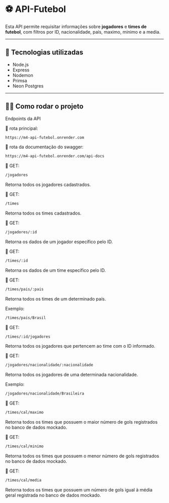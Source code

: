 # ⚽ API-Futebol

Esta API permite requisitar informações sobre **jogadores** e **times de futebol**, com filtros por ID, nacionalidade, país, maximo, minimo e a media.

---

## 🚀 Tecnologias utilizadas
- Node.js
- Express
- Nodemon
-  Primsa
 - Neon Postgres
---

## 🧑‍💻 Como rodar o projeto


 Endpoints da API
 
 🔹 rota principal:
 ```bash
https://m4-api-futebol.onrender.com
```

 🔹 rota da documentação do swagger:
 ```bash
https://m4-api-futebol.onrender.com/api-docs
```
 🔹 GET:
```bash
/jogadores
```
Retorna todos os jogadores cadastrados.

🔹 GET:
```bash
/times
```
Retorna todos os times cadastrados.

🔹 GET:
```bash
/jogadores/:id
```
Retorna os dados de um jogador específico pelo ID.

🔹 GET:
```bash
/times/:id
```
Retorna os dados de um time específico pelo ID.

🔹 GET:
```bash
/times/pais/:pais
```
Retorna todos os times de um determinado país.

Exemplo: 
```bash
/times/pais/Brasil
```

🔹 GET:
```bash
/times/:id/jogadores
```
Retorna todos os jogadores que pertencem ao time com o ID informado.

🔹 GET:
```bash
/jogadores/nacionalidade/:nacionalidade
```
Retorna todos os jogadores de uma determinada nacionalidade.

Exemplo:
```bash
/jogadores/nacionalidade/Brasileira
```

🔹 GET:
```bash
/times/cal/maximo
```
Retorna todos os times que possuem o maior número de gols registrados no banco de dados mockado.

🔹 GET:
```bash
/times/cal/minimo
```
Retorna todos os times que possuem o menor número de gols registrados no banco de dados mockado.

🔹 GET:
```bash
/times/cal/media
```
Retorna todos os times que possuem um número de gols igual à média geral registrada no banco de dados mockado.
